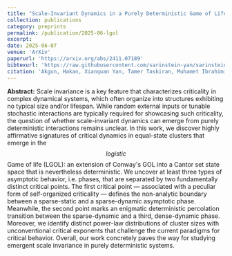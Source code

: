 ```yaml
---
title: "Scale-Invariant Dynamics in a Purely Deterministic Game of Life Model"
collection: publications
category: preprints
permalink: /publication/2025-06-lgol
excerpt: 
date: 2025-06-07
venue: 'ArXiv'
paperurl: 'https://arxiv.org/abs/2411.07189'
bibtexurl: 'https://raw.githubusercontent.com/sarinstein-yan/sarinstein-yan.github.io/master/files/2025-06-lgol.bib'
citation: 'Akgun, Hakan, Xianquan Yan, Tamer Taskiran, Muhamet Ibrahimi, Ching Hua Lee, and Seymur Jahangirov. “Scale-Invariant Dynamics in a Purely Deterministic Game of Life Model.” arXiv, June 7, 2025. https://doi.org/10.48550/arXiv.2411.07189.'
---
```


**Abstract:**
Scale invariance is a key feature that characterizes criticality in complex dynamical systems, which often organize into structures exhibiting no typical size and/or lifespan. While random external inputs or tunable stochastic interactions are typically required for showcasing such criticality, the question of whether scale-invariant dynamics can emerge from purely deterministic interactions remains unclear. In this work, we discover highly affirmative signatures of critical dynamics in equal-state clusters that emerge in the $$\textit{logistic}$$ Game of life (LGOL): an extension of Conway's GOL into a Cantor set state space that is nevertheless  deterministic. We uncover at least three types of asymptotic behavior, i.e. phases, that are separated by two fundamentally distinct critical points. The first critical point — associated with a peculiar form of self-organized criticality — defines the non-analytic boundary between a sparse-static and a sparse-dynamic asymptotic phase. Meanwhile, the second point marks an enigmatic deterministic percolation transition between the sparse-dynamic and a third, dense-dynamic phase. Moreover, we identify distinct power-law distributions of cluster sizes with unconventional critical exponents that challenge the current paradigms for critical behavior. Overall, our work concretely paves the way for studying emergent scale invariance in purely deterministic systems.